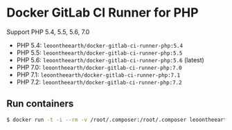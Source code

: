 Docker GitLab CI Runner for PHP
===============================

Support PHP 5.4, 5.5, 5.6, 7.0

- PHP 5.4: `leoontheearth/docker-gitlab-ci-runner-php:5.4`
- PHP 5.5: `leoontheearth/docker-gitlab-ci-runner-php:5.5`
- PHP 5.6: `leoontheearth/docker-gitlab-ci-runner-php:5.6` (latest)
- PHP 7.0: `leoontheearth/docker-gitlab-ci-runner-php:7.0`
- PHP 7.1: `leoontheearth/docker-gitlab-ci-runner-php:7.1`
- PHP 7.2: `leoontheearth/docker-gitlab-ci-runner-php:7.2`

## Run containers

```bash
$ docker run -t -i --rm -v /root/.composer:/root/.composer leoontheearth/docker-gitlab-ci-runner-php bash
```

